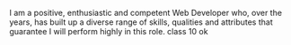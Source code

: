 I am a positive, enthusiastic and competent Web Developer who, over the years, has built up a diverse range of skills, qualities and attributes that guarantee I will perform highly in this role.
class 10
ok
